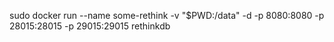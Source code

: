 sudo docker run --name some-rethink -v "$PWD:/data" -d -p 8080:8080 -p 28015:28015 -p 29015:29015 rethinkdb
